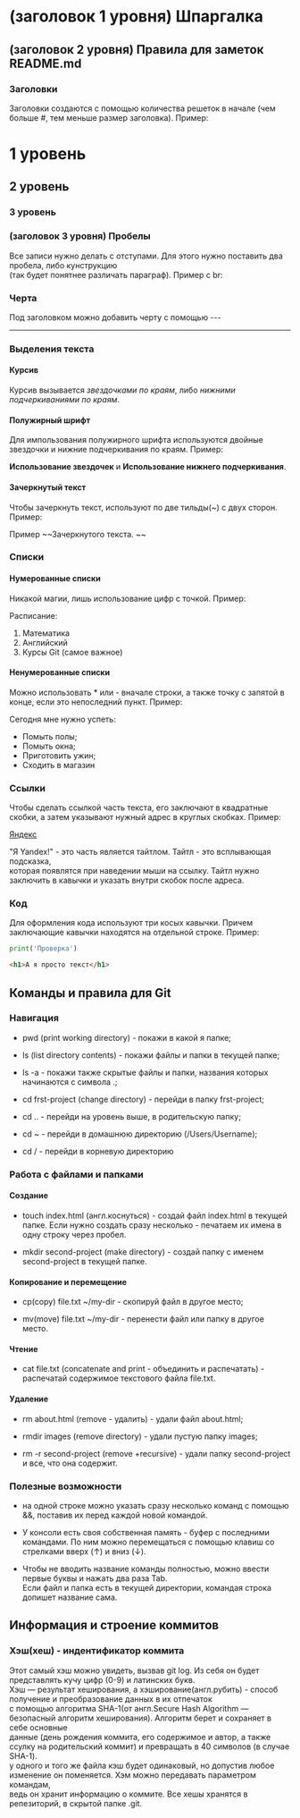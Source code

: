 # (заголовок 1 уровня) Шпаргалка  

## (заголовок 2 уровня) Правила для заметок README.md

### Заголовки  

Заголовки создаются с помощью количества решеток в начале (чем больше #, тем меньше размер заголовка). Пример:

# 1 уровень  
## 2 уровень  
### 3 уровень  

### (заголовок 3 уровня) Пробелы  

Все записи нужно делать с отступами. Для этого нужно поставить два пробела, либо кунструкцию <br> (так будет понятнее различать параграф). Пример с br:



### Черта  

Под заголовком можно добавить черту с помощью ---  

---  

### Выделения текста  

#### Курсив  

Курсив вызывается *звездочками по краям*, либо _нижними подчеркиваниями по краям_.  

#### Полужирный шрифт  

Для импользования полужирного шрифта используются двойные звездочки и нижние подчеркивания по краям. Пример:  

**Использование звездочек** и  __Использование нижнего подчеркивания__.  

#### Зачеркнутый текст  

Чтобы зачеркнуть текст, используют по две тильды(~) с двух сторон. Пример:  

Пример ~~Зачеркнутого текста. ~~  

### Списки

#### Нумерованные списки  

Никакой магии, лишь использование цифр с точкой. Пример:  

Расписание:  
1. Математика  
2. Английский  
3. Курсы Git (самое важное)  

#### Ненумерованные списки  

Можно использовать * или - вначале строки, а также точку с запятой в конце, если это непоследний пункт. Пример:  

Сегодня мне нужно успеть:  
* Помыть полы;  
* Помыть окна;  
* Приготовить ужин;   
* Сходить в магазин  

### Ссылки  

Чтобы сделать ссылкой часть текста, его заключают в квадратные скобки, а затем указывают нужный адрес в круглых скобках. Пример:  

[Яндекс](https://www.yandex.ru "Я Yandex!")  

"Я Yandex!" - это часть является тайтлом. Тайтл - это всплывающая подсказка,  
которая появлятся при наведении мыши на ссылку. Тайтл нужно заключить в кавычки и указать внутри скобок после адреса.  

### Код  

Для оформления кода используют три косых кавычки. Причем заключающие кавычки находятся на отдельной строке. Пример:  

```python 
print('Проверка')
```  
```html  
<h1>А я просто текст</h1>
```   

## Команды и правила для Git 

### Навигация  

- pwd (print working directory) - покажи в какой я папке;  

- ls (list directory contents) - покажи файлы и папки в текущей папке;  

- ls -a - покажи также скрытые файлы и папки, названия которых начинаются с символа .;  

- cd frst-project (change directory) - перейди в папку frst-project;  

- cd .. - перейди на уровень выше, в родительскую папку;  

- cd ~ - перейди в домашнюю директорию (/Users/Username);  

- cd / - перейди в корневую директорию  

### Работа с файлами и папками  

#### Создание  

- touch index.html (англ.коснуться) - создай файл index.html в текущей папке. 
Если нужно создать сразу несколько - печатаем их имена в одну строку через пробел.  

- mkdir second-project (make directory) - создай папку с именем second-project в текущей папке. 

#### Копирование и перемещение  

- cp(copy) file.txt ~/my-dir - скопируй файл в другое место;  

- mv(move) file.txt ~/my-dir - перенести файл или папку в другое место.  

#### Чтение  

- cat file.txt (concatenate and print - объединить и распечатать) - распечатай содержимое текстового файла file.txt.  

#### Удаление  

- rm about.html (remove - удалить) - удали файл about.html;  

- rmdir images (remove directory) - удали пустую папку images;  

- rm -r second-project (remove +recursive) - удали папку second-project и все, что она содержит.  

### Полезные возможности  

- на одной строке можно указать сразу несколько команд с помощью &&, поставив их перед каждой новой командой.   

- У консоли есть своя собственная память - буфер с последними командами. По ним можно перемещаться с помощью клавиш со стрелками вверх (↑) и вниз (↓).  

- Чтобы не вводить название команды полностью, можно ввести первые буквы и нажать два раза Tab.  
Если файл и папка есть в текущей директории, командая строка допишет название сама.  

## Информация и строение коммитов  

### Хэш(хеш) - индентификатор коммита  
  
Этот самый хэш можно увидеть, вызвав git log. Из себя он будет представлять кучу цифр (0-9) и латинских букв.  
Хэш — результат хеширования, а хэширование(англ.рубить) - способ получение и преобразование данных в их отпечаток  
с помощью алгоритма SHA-1(от англ.Secure Hash Algorithm — безопасный алгоритм хеширования). Алгоритм берет и сохраняет в себе основные   
данные (день рождения коммита, его содержимое и автор, а также ссулку на родительский коммит) и превращать в 40 символов (в случае SHA-1).  
у одного и того же файла кэш будет одинаковый, но допустив любое изменение он поменяется. Хэм можно передавать параметром командам,  
ведь он хранит информацию о коммите. Все хешы хранятся в репезиторий, в скрытой папке .git.  











